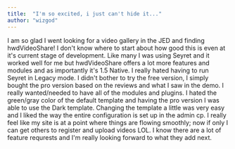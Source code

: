 ```yaml
---
title:  "I'm so excited, i just can't hide it..."
author: "wizgod"
---
```

I am so glad I went looking for a video gallery in the JED and finding hwdVideoShare! I don't know where to start about how good this is even at it's current stage of development. Like many I was using Seyret and it worked well for me but hwdVideoShare offers a lot more features and modules and as importantly it's 1.5 Native. I really hated having to run Seyret in Legacy mode. I didn't bother to try the free version, I simply bought the pro version based on the reviews and what I saw in the demo. I really wanted/needed to have all of the modules and plugins. I hated the green/gray color of the default template and having the pro version I was able to use the Dark template. Changing the template a little was very easy and I liked the way the entire configuration is set up in the admin cp. I really feel like my site is at a point where things are flowing smoothly; now if only I can get others to register and upload videos LOL. I know there are a lot of feature requrests and I'm really looking forward to what they add next.